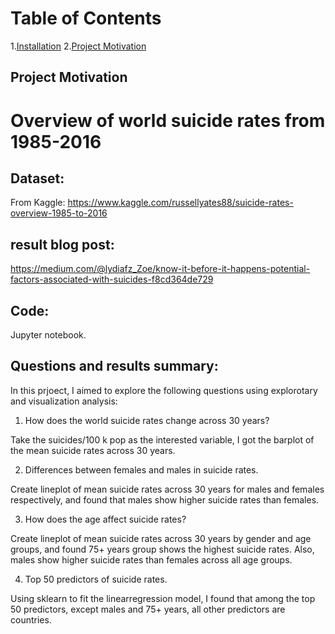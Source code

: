 
# Table of Contents
1.[Installation](#installation)
2.[Project Motivation](#Motvation)

<a name = "Motivation"></a>

## Project Motivation
# Overview of world suicide rates from 1985-2016

## Dataset:

From Kaggle: https://www.kaggle.com/russellyates88/suicide-rates-overview-1985-to-2016

## result blog post:

https://medium.com/@lydiafz_Zoe/know-it-before-it-happens-potential-factors-associated-with-suicides-f8cd364de729

## Code:

Jupyter notebook.

## Questions and results summary:

In this prjoect, I aimed to explore the following questions using explorotary and visualization analysis:

1. How does the world suicide rates change across 30 years?

Take the suicides/100 k pop as the interested variable, I got the barplot of the mean suicide rates across 30 years.

2. Differences between females and males in suicide rates.

Create lineplot of mean suicide rates across 30 years for males and females respectively, and found that males show higher suicide rates than females.

3. How does the age affect suicide rates?

Create lineplot of mean suicide rates across 30 years by gender and age groups, and found 75+ years group shows the highest suicide rates. Also, males show higher suicide rates than females across all age groups.

4. Top 50 predictors of suicide rates.

Using sklearn to fit the linearregression model, I found that among the top 50 predictors, except males and 75+ years, all other predictors are countries.

